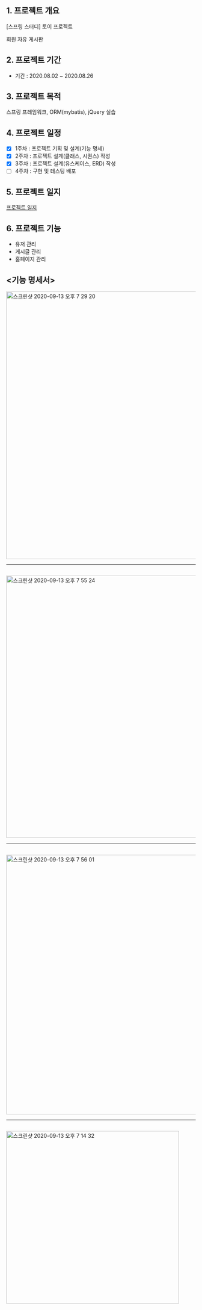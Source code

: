 ## 1. 프로젝트 개요

[스프링 스터디] 토이 프로젝트

회원 자유 게시판

## 2. 프로젝트 기간

- 기간 : 2020.08.02 ~ 2020.08.26

## 3. 프로젝트 목적

 스프링 프레임워크, ORM(mybatis), jQuery 실습

## 4. 프로젝트 일정

- [x]  1주차 : 프로젝트 기획 및 설계(기능 명세)
- [x]  2주차 : 프로젝트 설계(클래스, 시퀀스) 작성
- [x]  3주차 : 프로젝트 설계(유스케이스, ERD) 작성
- [ ]  4주차 : 구현 및 테스팅 배포

## 5. 프로젝트 일지

[프로젝트 일지](https://www.notion.so/e5a852e19edb44788bf71c16a97ca9f3)

## 6.  프로젝트 기능

- 유저 관리
- 게시글 관리
- 홈페이지 관리

## <기능 명세서>
<img width="711" alt="스크린샷 2020-09-13 오후 7 29 20" src="https://user-images.githubusercontent.com/33618171/93015813-7496f980-f5f7-11ea-8490-f5842c869247.png">

---

## <Use Case Diagram>


<img width="697" alt="스크린샷 2020-09-13 오후 7 55 24" src="https://user-images.githubusercontent.com/33618171/93016305-36033e00-f5fb-11ea-988c-0c016abde16a.png">

---

## <Class Diagram>


<img width="690" alt="스크린샷 2020-09-13 오후 7 56 01" src="https://user-images.githubusercontent.com/33618171/93016317-49aea480-f5fb-11ea-8074-84eda0a12a89.png">

---


## <ERD>

<img width="459" alt="스크린샷 2020-09-13 오후 7 14 32" src="https://user-images.githubusercontent.com/33618171/93016321-53d0a300-f5fb-11ea-8e84-2788fee3687e.png">
